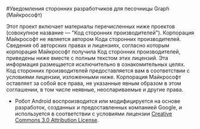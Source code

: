 #<a name="third-party-notices-for-microsoft-graph-explorer"></a>Уведомления сторонних разработчиков для песочницы Graph (Майкрософт)

Этот проект включает материалы перечисленных ниже проектов (совокупное название — "Код сторонних производителей"). Корпорация Майкрософт не является автором Кода сторонних производителей. Сведения об авторских правах и лицензиях, согласно которым корпорация Майкрософт получила Код сторонних производителей, приведены ниже вместе с полным текстом этих лицензий. Эта информация размещается исключительно в ознакомительных целях. Код сторонних производителей предоставляется вам в соответствии с условиями лицензии, изложенными ниже. Корпорация Майкрософт оставляет за собой все права, не указанные явным образом в этом соглашении, в том числе неявные, неоспариваемые и другие права. 

- Робот Android воспроизводится или модифицируется на основе разработок, созданных и предоставленных компанией Google, и используется в соответствии с условиями лицензии [Creative Commons 3.0 Attribution License](http://creativecommons.org/licenses/by/3.0/).